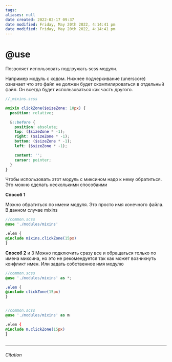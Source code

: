 ```yaml
---
tags: 
aliases: null
date created: 2022-02-17 09:37
date modified: Friday, May 20th 2022, 4:14:41 pm
date modified: Friday, May 20th 2022, 4:14:41 pm
---
```


# @use

Позволяет использовать подгружать scss модули.

Например модуль с кодом. Нижнее подчеркивание (unerscore) означает что это файл не должен будет скомпилироваться в отдельный файл. Он всегда будет использоваться как часть другого.

```scss
//_mixins.scss

@mixin clickZone($sizeZone: 10px) {
  position: relative;

  &::before {
    position: absolute;
    top: ($sizeZone * -1);
    right: ($sizeZone * -1);
    bottom: ($sizeZone * -1);
    left: ($sizeZone * -1);

    content: '';
    cursor: pointer;
  }
}


```

Чтобы использовать этот модуль с миксином надо к нему обратиться. Это можно сделать несколькими способаими

**Способ 1**

Можно обратиться по имени модуля. Это просто имя конечного файла. В данном случае mixins

```scss
//common.scss
@use './modules/mixins' 

.elem {
@include mixins.clickZone(15px)
}

```

**Способ 2** и 3
Можно подключить сразу все и обращаться только по имена миксина, но это не рекомендуется так как может возникнуть конфликт имен.
Или задать собственное имя модулю

```scss
//common.scss
@use './modules/mixins' as *;

.elem {
@include clickZone(15px)
}


//common.scss
@use './modules/mixins' as m

.elem {
@include m.clickZone(15px)
}



```

---

###### Citation
